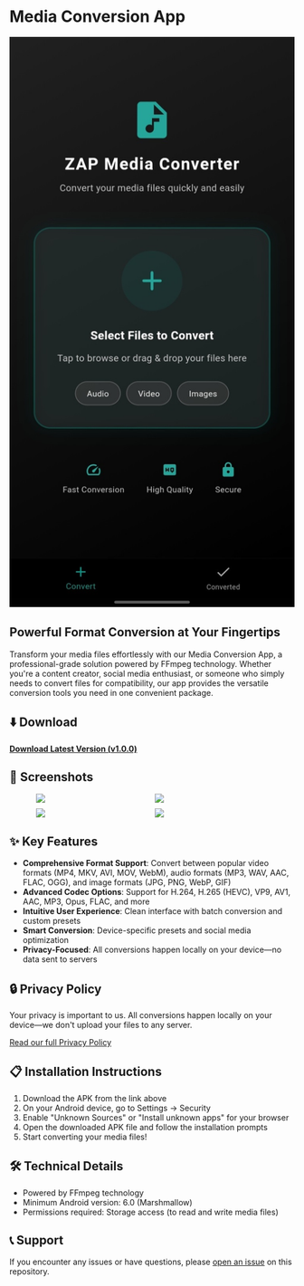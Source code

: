 # Media Conversion App

![App Banner](https://raw.githubusercontent.com/stayzappy/ZapConverter/main/1.jpg)

## Powerful Format Conversion at Your Fingertips

Transform your media files effortlessly with our Media Conversion App, a professional-grade solution powered by FFmpeg technology. Whether you're a content creator, social media enthusiast, or someone who simply needs to convert files for compatibility, our app provides the versatile conversion tools you need in one convenient package.

## ⬇️ Download

[**Download Latest Version (v1.0.0)**](https://github.com/yourusername/media-conversion-app/releases/download/v1.0.0/mediaconverter-v1.0.0.apk)

## 📱 Screenshots

<div style="display: flex; flex-wrap: wrap; justify-content: center; gap: 10px;">
  <img src="https://raw.githubusercontent.com/yourusername/media-conversion-app/main/screenshot1.jpg" width="200">
  <img src="https://raw.githubusercontent.com/yourusername/media-conversion-app/main/screenshot2.jpg" width="200">
  <img src="https://raw.githubusercontent.com/yourusername/media-conversion-app/main/screenshot3.jpg" width="200">
  <img src="https://raw.githubusercontent.com/yourusername/media-conversion-app/main/screenshot4.jpg" width="200">
</div>

## ✨ Key Features

- **Comprehensive Format Support**: Convert between popular video formats (MP4, MKV, AVI, MOV, WebM), audio formats (MP3, WAV, AAC, FLAC, OGG), and image formats (JPG, PNG, WebP, GIF)
- **Advanced Codec Options**: Support for H.264, H.265 (HEVC), VP9, AV1, AAC, MP3, Opus, FLAC, and more
- **Intuitive User Experience**: Clean interface with batch conversion and custom presets
- **Smart Conversion**: Device-specific presets and social media optimization
- **Privacy-Focused**: All conversions happen locally on your device—no data sent to servers

## 🔒 Privacy Policy

Your privacy is important to us. All conversions happen locally on your device—we don't upload your files to any server.

[Read our full Privacy Policy](https://yourusername.github.io/media-conversion-app/privacy-policy)

## 📋 Installation Instructions

1. Download the APK from the link above
2. On your Android device, go to Settings → Security
3. Enable "Unknown Sources" or "Install unknown apps" for your browser
4. Open the downloaded APK file and follow the installation prompts
5. Start converting your media files!

## 🛠️ Technical Details

- Powered by FFmpeg technology
- Minimum Android version: 6.0 (Marshmallow)
- Permissions required: Storage access (to read and write media files)

## 📞 Support

If you encounter any issues or have questions, please [open an issue](https://github.com/yourusername/media-conversion-app/issues) on this repository.
